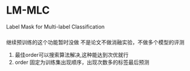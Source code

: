 # LM-MLC
Label Mask for Multi-label Classification


###
 继续预训练的这个功能暂时没做
不是论文不做消融实验，不做多个模型的评测
1. 最佳order可以搜索算法解决,这种能达到次优就行
2. order 固定为训练集出现顺序，出现次数多的标签最后预测